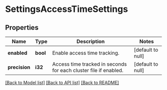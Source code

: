 # SettingsAccessTimeSettings

## Properties
Name | Type | Description | Notes
------------ | ------------- | ------------- | -------------
**enabled** | **bool** | Enable access time tracking. | [default to null]
**precision** | **i32** | Access time tracked in seconds for each cluster file if enabled. | [default to null]

[[Back to Model list]](../README.md#documentation-for-models) [[Back to API list]](../README.md#documentation-for-api-endpoints) [[Back to README]](../README.md)


